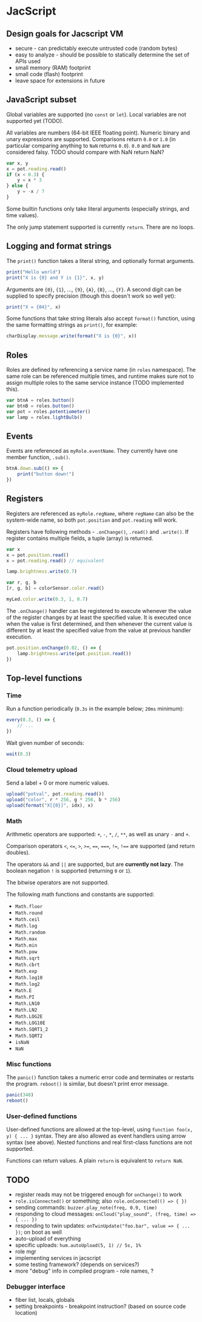 # JacScript

## Design goals for Jacscript VM

* secure - can predictably execute untrusted code (random bytes)
* easy to analyze - should be possible to statically determine the set of APIs used
* small memory (RAM) footprint
* small code (flash) footprint
* leave space for extensions in future

## JavaScript subset

Global variables are supported (no `const` or `let`).
Local variables are not supported yet (TODO).

All variables are numbers (64-bit IEEE floating point).
Numeric binary and unary expressions are supported.
Comparisons return `0.0` or `1.0` (in particular comparing anything to `NaN` returns `0.0`).
`0.0` and `NaN` are considered falsy.
TODO should compare with NaN return NaN?

```js
var x, y
x = pot.reading.read()
if (x < 0.3) {
    y = x * 3
} else {
    y = -x / 7
}
```

Some builtin functions only take literal arguments (especially strings, and time values).

The only jump statement supported is currently `return`. There are no loops.

## Logging and format strings

The `print()` function takes a literal string, and optionally format arguments.

```js
print("Hello world")
print("X is {0} and Y is {1}", x, y)
```

Arguments are `{0}`, `{1}`, ..., `{9}`, `{A}`, `{B}`, ..., `{F}`.
A second digit can be supplied to specify precision (though this doesn't work so well yet):

```js
print("X = {04}", x)
```

Some functions that take string literals also accept `format()` function, using the same formatting strings as `print()`,
for example:

```js
charDisplay.message.write(format("X is {0}", x))
```

## Roles

Roles are defined by referencing a service name (in `roles` namespace).
The same role can be referenced multiple times, and runtime makes sure not to assign
multiple roles to the same service instance (TODO implemented this).

```js
var btnA = roles.button()
var btnB = roles.button()
var pot = roles.potentiometer()
var lamp = roles.lightBulb()
```

## Events

Events are referenced as `myRole.eventName`. They currently have one member function, `.sub()`.

```js
btnA.down.sub(() => {
    print("button down!")
})
```

## Registers

Registers are referenced as `myRole.regName`, where `regName` can also be the system-wide name,
so both `pot.position` and `pot.reading` will work.

Registers have following methods - `.onChange()`, `.read()` and `.write()`.
If register contains multiple fields, a tuple (array) is returned.

```js
var x
x = pot.position.read()
x = pot.reading.read() // equivalent

lamp.brightness.write(0.7)

var r, g, b
[r, g, b] = colorSensor.color.read()

myLed.color.write(0.3, 1, 0.7)
```

The `.onChange()` handler can be registered to execute whenever the value of the register changes
by at least the specified value.
It is executed once when the value is first determined, and then whenever the current value
is different by at least the specified value from the value at previous handler execution.

```js
pot.position.onChange(0.02, () => {
    lamp.brightness.write(pot.position.read())
})
```

## Top-level functions

### Time

Run a function periodically (`0.3s` in the example below; `20ms` minimum):
```js
every(0.3, () => {
    // ...
})
```

Wait given number of seconds:
```js
wait(0.3)
```

### Cloud telemetry upload

Send a label + 0 or more numeric values.

```js
upload("potval", pot.reading.read())
upload("color", r * 256, g * 256, b * 256)
upload(format("X[{0}]", idx), x)
```

### Math

Arithmetic operators are supported: `+`, `-`, `*`, `/`, `**`, as well as unary `-` and `+`.

Comparison operators `<`, `<=`, `>`, `>=`, `==`, `===`, `!=`, `!==` are supported (and return doubles).

The operators `&&` and `||` are supported, but are **currently not lazy**.
The boolean negation `!` is supported (returning `0` or `1`).

The bitwise operators are not supported.

The following math functions and constants are supported:
* `Math.floor`
* `Math.round`
* `Math.ceil`
* `Math.log`
* `Math.random`
* `Math.max`
* `Math.min`
* `Math.pow`
* `Math.sqrt`
* `Math.cbrt`
* `Math.exp`
* `Math.log10`
* `Math.log2`
* `Math.E`
* `Math.PI`
* `Math.LN10`
* `Math.LN2`
* `Math.LOG2E`
* `Math.LOG10E`
* `Math.SQRT1_2`
* `Math.SQRT2`
* `isNaN`
* `NaN`

### Misc functions

The `panic()` function takes a numeric error code and terminates or restarts the program.
`reboot()` is similar, but doesn't print error message.

```js
panic(348)
reboot()
```

### User-defined functions

User-defined functions are allowed at the top-level, using `function foo(x, y) { ... }` syntax.
They are also allowed as event handlers using arrow syntax (see above).
Nested functions and real first-class functions are not supported.

Functions can return values.
A plain `return` is equivalent to `return NaN`.


## TODO

* register reads may not be triggered enough for `onChange()` to work
* `role.isConnected()` or something; also `role.onConnected(() => { })`
* sending commands: `buzzer.play_note(freq, 0.9, time)`
* responding to cloud messages: `onCloud("play_sound", (freq, time) => { ... })`
* responding to twin updates: `onTwinUpdate("foo.bar", value => { ... })`; on boot as well
* auto-upload of everything
* specific uploads: `hum.autoUpload(5, 1) // 5s, 1%`
* role mgr
* implementing services in jacscript
* some testing framework? (depends on services?)
* more "debug" info in compiled program - role names, ?

### Debugger interface

* fiber list, locals, globals
* setting breakpoints - breakpoint instruction? (based on source code location)